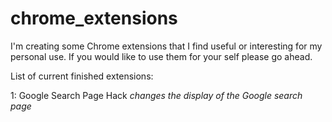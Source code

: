 # chrome_extensions

I'm creating some Chrome extensions that I find useful or interesting for my personal use. If you would like to use them for your self please go ahead. 

List of current finished extensions:

1: Google Search Page Hack
  *changes the display of the Google search page*
